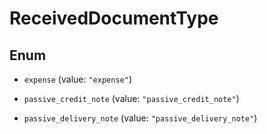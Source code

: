 # ReceivedDocumentType

## Enum


* `expense` (value: `"expense"`)

* `passive_credit_note` (value: `"passive_credit_note"`)

* `passive_delivery_note` (value: `"passive_delivery_note"`)


